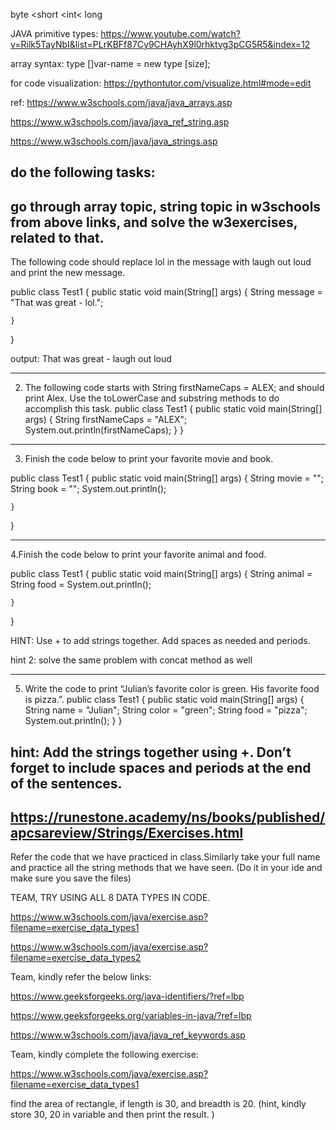 byte <short <int< long 

JAVA primitive types: https://www.youtube.com/watch?v=Rilk5TayNbI&list=PLrKBFf87Cy9CHAyhX9l0rhktvg3pCG5R5&index=12


array syntax: type []var-name = new type [size];

for code visualization: https://pythontutor.com/visualize.html#mode=edit

ref: https://www.w3schools.com/java/java_arrays.asp

https://www.w3schools.com/java/java_ref_string.asp

https://www.w3schools.com/java/java_strings.asp

do the following tasks:
------------------------------------
go through array topic, string topic in w3schools from above links, and solve the w3exercises, related to that. 
-------------------------------
The following code should replace lol in the message with laugh out loud and print the new message.

public class Test1
{
    public static void main(String[] args)
    {
        String message = "That was great - lol.";

    }
}


output: That was great - laugh out loud

-----------------------------------------------
2. The following code starts with String firstNameCaps = ALEX; and should print Alex. Use the toLowerCase and substring methods to do accomplish this task.
public class Test1
{
    public static void main(String[] args)
    {
        String firstNameCaps  = "ALEX";
        System.out.println(firstNameCaps);
    }
}
--------------------------------
3. Finish the code below to print your favorite movie and book.

public class Test1
{
    public static void main(String[] args)
    {
        String movie = "";
        String book = "";
        System.out.println();

    }
}

----------------------------
4.Finish the code below to print your favorite animal and food.

public class Test1
{
    public static void main(String[] args)
    {
        String animal =
        String food =
        System.out.println();

    }
}

HINT: Use + to add strings together. Add spaces as needed and periods.

hint 2: solve the same problem with concat method as well

-----------------------------
5. Write the code to print “Julian’s favorite color is green. His favorite food is pizza.”.
public class Test1
{
    public static void main(String[] args)
    {
        String name = "Julian";
        String color = "green";
        String food = "pizza";
        System.out.println();
    }
}


hint: Add the strings together using +. Don’t forget to include spaces and periods at the end of the sentences.
---------------------------------
https://runestone.academy/ns/books/published/apcsareview/Strings/Exercises.html
---------------------------
Refer the code that we have practiced in class.Similarly take your full name and practice all the string methods that we have seen. (Do it in your ide and make sure you save the files)

TEAM, TRY USING ALL 8 DATA TYPES IN CODE. 

https://www.w3schools.com/java/exercise.asp?filename=exercise_data_types1

https://www.w3schools.com/java/exercise.asp?filename=exercise_data_types2

Team, kindly refer the below links:

https://www.geeksforgeeks.org/java-identifiers/?ref=lbp

https://www.geeksforgeeks.org/variables-in-java/?ref=lbp

https://www.w3schools.com/java/java_ref_keywords.asp

Team, kindly complete the following exercise:

https://www.w3schools.com/java/exercise.asp?filename=exercise_data_types1

find the area of rectangle, if length is 30, and breadth is 20. (hint, kindly store 30, 20 in variable and then print the result. )


